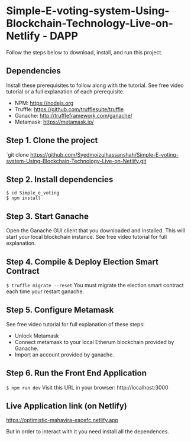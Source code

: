 # Simple-E-voting-system-Using-Blockchain-Technology-Live-on-Netlify - DAPP



Follow the steps below to download, install, and run this project.

## Dependencies
Install these prerequisites to follow along with the tutorial. See free video tutorial or a full explanation of each prerequisite.
- NPM: https://nodejs.org
- Truffle: https://github.com/trufflesuite/truffle
- Ganache: http://truffleframework.com/ganache/
- Metamask: https://metamask.io/


## Step 1. Clone the project
`git clone https://github.com/Syedmoizulhassanshah/Simple-E-voting-system-Using-Blockchain-Technology-Live-on-Netlify.git

## Step 2. Install dependencies
```
$ cd Simple_e_voting
$ npm install
```
## Step 3. Start Ganache
Open the Ganache GUI client that you downloaded and installed. This will start your local blockchain instance. See free video tutorial for full explanation.


## Step 4. Compile & Deploy Election Smart Contract
`$ truffle migrate --reset`
You must migrate the election smart contract each time your restart ganache.

## Step 5. Configure Metamask
See free video tutorial for full explanation of these steps:
- Unlock Metamask
- Connect metamask to your local Etherum blockchain provided by Ganache.
- Import an account provided by ganache.

## Step 6. Run the Front End Application
`$ npm run dev`
Visit this URL in your browser: http://localhost:3000

## Live Application link (on Netlify)
https://optimistic-mahavira-eacefc.netlify.app

But in order to interact with it you need install all the dependences.
